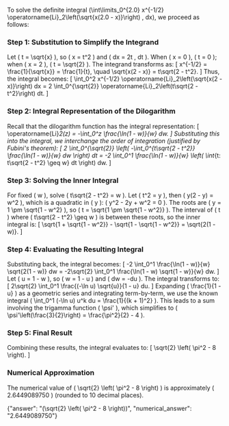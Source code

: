 
To solve the definite integral \(\int\limits_0^{2.0} x^{-1/2} \operatorname{Li}_2\left(\sqrt{x(2.0 - x)}\right) \, dx\), we proceed as follows:

### Step 1: Substitution to Simplify the Integrand
Let \( t = \sqrt{x} \), so \( x = t^2 \) and \( dx = 2t \, dt \). When \( x = 0 \), \( t = 0 \); when \( x = 2 \), \( t = \sqrt{2} \). The integrand transforms as:
\[
x^{-1/2} = \frac{1}{\sqrt{x}} = \frac{1}{t}, \quad \sqrt{x(2 - x)} = t\sqrt{2 - t^2}.
\]
Thus, the integral becomes:
\[
\int_0^2 x^{-1/2} \operatorname{Li}_2\left(\sqrt{x(2 - x)}\right) dx = 2 \int_0^{\sqrt{2}} \operatorname{Li}_2\left(t\sqrt{2 - t^2}\right) dt.
\]

### Step 2: Integral Representation of the Dilogarithm
Recall that the dilogarithm function has the integral representation:
\[
\operatorname{Li}_2(z) = -\int_0^z \frac{\ln(1 - w)}{w} dw.
\]
Substituting this into the integral, we interchange the order of integration (justified by Fubini's theorem):
\[
2 \int_0^{\sqrt{2}} \left( -\int_0^{t\sqrt{2 - t^2}} \frac{\ln(1 - w)}{w} dw \right) dt = -2 \int_0^1 \frac{\ln(1 - w)}{w} \left( \int_{t: t\sqrt{2 - t^2} \geq w} dt \right) dw.
\]

### Step 3: Solving the Inner Integral
For fixed \( w \), solve \( t\sqrt{2 - t^2} = w \). Let \( t^2 = y \), then \( y(2 - y) = w^2 \), which is a quadratic in \( y \): \( y^2 - 2y + w^2 = 0 \). The roots are \( y = 1 \pm \sqrt{1 - w^2} \), so \( t = \sqrt{1 \pm \sqrt{1 - w^2}} \). The interval of \( t \) where \( t\sqrt{2 - t^2} \geq w \) is between these roots, so the inner integral is:
\[
\sqrt{1 + \sqrt{1 - w^2}} - \sqrt{1 - \sqrt{1 - w^2}} = \sqrt{2(1 - w)}.
\]

### Step 4: Evaluating the Resulting Integral
Substituting back, the integral becomes:
\[
-2 \int_0^1 \frac{\ln(1 - w)}{w} \sqrt{2(1 - w)} dw = -2\sqrt{2} \int_0^1 \frac{\ln(1 - w) \sqrt{1 - w}}{w} dw.
\]
Let \( u = 1 - w \), so \( w = 1 - u \) and \( dw = -du \). The integral transforms to:
\[
2\sqrt{2} \int_0^1 \frac{(-\ln u) \sqrt{u}}{1 - u} du.
\]
Expanding \( \frac{1}{1 - u} \) as a geometric series and integrating term-by-term, we use the known integral \( \int_0^1 (-\ln u) u^k du = \frac{1}{(k + 1)^2} \). This leads to a sum involving the trigamma function \( \psi' \), which simplifies to \( \psi'\left(\frac{3}{2}\right) = \frac{\pi^2}{2} - 4 \).

### Step 5: Final Result
Combining these results, the integral evaluates to:
\[
\sqrt{2} \left( \pi^2 - 8 \right).
\]

### Numerical Approximation
The numerical value of \( \sqrt{2} \left( \pi^2 - 8 \right) \) is approximately \( 2.6449089750 \) (rounded to 10 decimal places).

{"answer": "\(\sqrt{2} \left( \pi^2 - 8 \right)\)", "numerical_answer": "2.6449089750"}